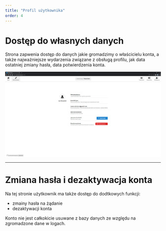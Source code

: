 ```yaml
---
title: "Profil użytkownika"
order: 4
---
```


# Dostęp do własnych danych

Strona zapwenia dostęp do danych jakie gromadzimy o właścicielu konta, a także najważniejsze wydarzenia związane z obsługą profilu, jak data ostatniej zmiany hasła, data potwierdzenia konta.

![](../images/styp/profile_page.png)

---

# Zmiana hasła i dezaktywacja konta

Na tej stronie użytkownik ma także dostęp do dodtkowych funkcji:
- zmainy hasła na żądanie
- dezaktywacji konta

Konto nie jest całkokicie usuwane z bazy danych ze względu na zgromadzone dane w logach.


